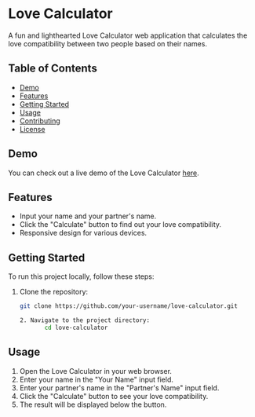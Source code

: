 # Love Calculator

A fun and lighthearted Love Calculator web application that calculates the love compatibility between two people based on their names.

## Table of Contents
- [Demo](#demo)
- [Features](#features)
- [Getting Started](#getting-started)
- [Usage](#usage)
- [Contributing](#contributing)
- [License](#license)

## Demo

You can check out a live demo of the Love Calculator [here](#your-live-demo-link).

## Features

- Input your name and your partner's name.
- Click the "Calculate" button to find out your love compatibility.
- Responsive design for various devices.

## Getting Started

To run this project locally, follow these steps:

1. Clone the repository:

   ```bash
   git clone https://github.com/your-username/love-calculator.git

   2. Navigate to the project directory:
          cd love-calculator

## Usage

1. Open the Love Calculator in your web browser.
2. Enter your name in the "Your Name" input field.
3. Enter your partner's name in the "Partner's Name" input field.
4. Click the "Calculate" button to see your love compatibility.
5. The result will be displayed below the button.
